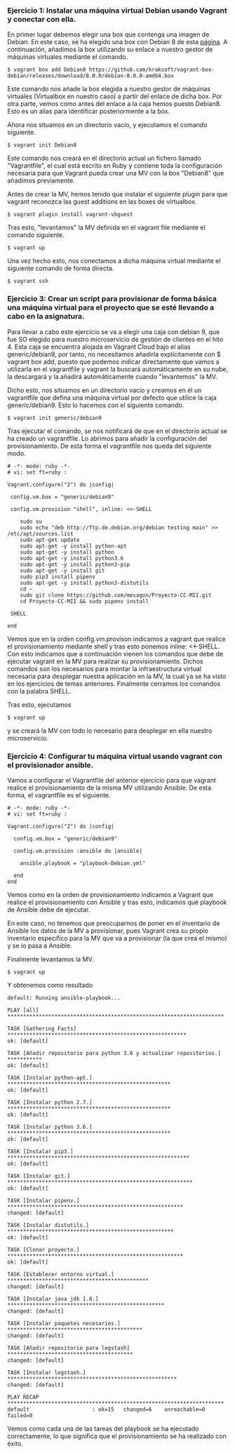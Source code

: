 ### Ejercicio 1: Instalar una máquina virtual Debian usando Vagrant y conectar con ella.

En primer lugar debemos elegir una box que contenga una imagen de Debian. En este caso, se ha elegido una box con Debian 8 de esta [página](http://www.vagrantbox.es/). A continuación, añadimos la box utilizando su enlace a nuestro gestor de máquinas virtuales mediante el comando.

~~~
$ vagrant box add Debian8 https://github.com/kraksoft/vagrant-box-debian/releases/download/8.0.0/debian-8.0.0-amd64.box
~~~

Este comando nos añade la box elegida a nuestro gestor de máquinas virtuales (Virtualbox en nuestro caso) a partir del enlace de dicha box. Por otra parte, vemos como antes del enlace a la caja hemos puesto Debian8. Esto es un alias para identificar posteriormente a la box.

Ahora nos situamos en un directorio vacío, y ejecutamos el comando siguiente.

~~~
$ vagrant init Debian8
~~~

Este comando nos creará en el directorio actual un fichero llamado "Vagrantfile", el cual está escrito en Ruby y contiene toda la configuración necesaria para que Vagrant pueda crear una MV con la box "Debian8" que añadimos previamente.

Antes de crear la MV, hemos tenido que instalar el siguiente plugin para que vagrant reconozca las guest additions en las boxes de virtualbox.

~~~
$ vagrant plugin install vagrant-vbguest
~~~

Tras esto, "levantamos" la MV definida en el vagrant file mediante el comando siguiente.

~~~
$ vagrant up
~~~

Una vez hecho esto, nos conectamos a dicha máquina virtual mediante el siguiente comando de forma directa.

~~~
$ vagrant ssh
~~~

### Ejercicio 3: Crear un script para provisionar de forma básica una máquina virtual para el proyecto que se esté llevando a cabo en la asignatura.

Para llevar a cabo este ejercicio se va a elegir una caja con debian 9, que fue SO elegido para nuestro microservicio de gestión de clientes en el hito 4. Esta caja se encuentra alojada en Vagrant Cloud bajo el alias generic/debian9, por tanto, no necesitamos añadirla explícitamente con $ vagrant box add, puesto que podemos indicar directamente que vamos a utilizarla en el vagrantfile y vagrant la buscará automáticamente en su nube, la descargará y la añadirá automáticamente cuando "levantemos" la MV.

Dicho esto, nos situamos en un directorio vacío y creamos en él un vagrantfile que defina una máquina virtual por defecto que utilice la caja generic/debian9. Esto lo hacemos con el siguiente comando.

~~~
$ vagrant init generic/debian9
~~~

Tras ejecutar el comando, se nos notificará de que en el directorio actual se ha creado un vagrantfile. Lo abrimos para añadir la configuración del provisionamiento. De esta forma el vagrantfile nos queda del siguiente modo.

 ~~~
 # -*- mode: ruby -*-
# vi: set ft=ruby :

Vagrant.configure("2") do |config|

  config.vm.box = "generic/debian9"

  config.vm.provision "shell", inline: <<-SHELL

     sudo su
     sudo echo "deb http://ftp.de.debian.org/debian testing main" >> /etc/apt/sources.list
     sudo apt-get update
     sudo apt-get -y install python-apt
     sudo apt-get -y install python
     sudo apt-get -y install python3.6
     sudo apt-get -y install python3-pip
     sudo apt-get -y install git
     sudo pip3 install pipenv
     sudo apt-get -y install python3-distutils
     cd ~
     sudo git clone https://github.com/mesagon/Proyecto-CC-MII.git
     cd Proyecto-CC-MII && sudo pipenv install

  SHELL

end

~~~

Vemos que en la orden config.vm.provison indicamos a vagrant que realice el provisionamiento mediante shell y tras esto ponemos inline: <<-SHELL. Con esto indicamos que a continuación vienen los comandos que debe de ejecutar vagrant en la MV para realizar su provisionamiento. Dichos comandos son los necesarios para montar la infraestructura virtual necesaria para desplegar nuestra aplicación en la MV, la cual ya se ha visto en los ejercicios de temas anteriores. Finalmente cerramos los comandos con la palabra SHELL.

Tras esto, ejecutamos

~~~
$ vagrant up
~~~

y se creará la MV con todo lo necesario para desplegar en ella nuestro
microservicio.

### Ejercicio 4: Configurar tu máquina virtual usando vagrant con el provisionador ansible.

Vamos a configurar el Vagrantfile del anterior ejercicio para que vagrant realice el provisionamiento de la misma MV utilizando Ansible. De esta forma, el vagrantfile es el siguiente.

~~~
# -*- mode: ruby -*-
# vi: set ft=ruby :

Vagrant.configure("2") do |config|

  config.vm.box = "generic/debian9"

  config.vm.provision :ansible do |ansible|

    ansible.playbook = "playbook-Debian.yml"

  end
end
~~~

 Vemos como en la orden de provisionamiento indicamos a Vagrant que realice el provisionamiento con Ansible y tras esto, indicamos qué playbook de Ansible debe de ejecutar.

 En este caso, no tenemos que preocuparnos de poner en el inventario de Ansible los datos de la MV a provisionar, pues Vagrant crea su propio inventario específico para la MV que va a provisionar (la que crea el mismo) y se lo pasa a Ansible.

 Finalmente levantamos la MV.

 ~~~
 $ vagrant up
 ~~~

Y obtenemos como resultado

~~~
default: Running ansible-playbook...

PLAY [all] *********************************************************************

TASK [Gathering Facts] *********************************************************
ok: [default]

TASK [Añadir repositorio para python 3.6 y actualizar repositorios.] ***********
ok: [default]

TASK [Instalar python-apt.] ****************************************************
ok: [default]

TASK [Instalar python 2.7.] ****************************************************
ok: [default]

TASK [Instalar python 3.6.] ****************************************************
ok: [default]

TASK [Instalar pip3.] **********************************************************
ok: [default]

TASK [Instalar git.] ***********************************************************
ok: [default]

TASK [Instalar pipenv.] ********************************************************
changed: [default]

TASK [Instalar distutils.] *****************************************************
ok: [default]

TASK [Clonar proyecto.] ********************************************************
ok: [default]

TASK [Establecer entorno virtual.] *********************************************
changed: [default]

TASK [Instalar java jdk 1.8.] **************************************************
changed: [default]

TASK [Instalar paquetes necesarios.] *******************************************
changed: [default]

TASK [Añadir repositorio para logstash] ****************************************
changed: [default]

TASK [Instalar logstash.] ******************************************************
changed: [default]

PLAY RECAP *********************************************************************
default                    : ok=15   changed=6    unreachable=0    failed=0   
~~~

Vemos como cada una de las tareas del playbook se ha ejecutado correctamente, lo que significa que el provisionamiento se ha realizado con éxito.
